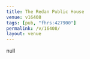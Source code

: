 ```yaml
---
title: The Redan Public House
venue: v16408
tags: [pub, "fhrs:427900"]
permalink: /v/16408/
layout: venue
---
```

null